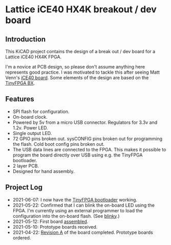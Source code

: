 # Lattice iCE40 HX4K breakout / dev board

## Introduction

This KiCAD project contains the design of a break out / dev board for
a Lattice iCE40 HX4K FPGA.

I'm a novice at PCB design, so please don't assume anything here
represents good practice. I was motivated to tackle this after seeing
Matt Venn's [iCE40 board](https://github.com/mattvenn/first-fpga-pcb).
Some elements of the design are based on
the [TinyFPGA BX](https://github.com/tinyfpga/TinyFPGA-BX).

## Features

* SPI flash for configuration.
* On-board clock.
* Powered by 5v from a micro USB connector. Regulators for 3.3v and
  1.2v. Power LED.
* Single output LED.
* 72 GPIO pins broken out. sysCONFIG pins broken out for programming
  the flash. Cold boot config pins broken out.
* The USB data lines are connected to the FPGA. This makes it possible
  to program the board directly over USB using e.g. the TinyFPGA
  bootloader.
* 2 layer PCB.
* Designed for hand assembly.

## Project Log

* 2021-06-07: I now have the
  [TinyFPGA bootloader](https://github.com/tinyfpga/TinyFPGA-Bootloader) working.
* 2021-05-22: Confirmed that I can blink the on-board LED using the
  FPGA. I'm currently using an external programmer to load the
  configuration into the on-board flash. (See [blinky](blinky).)
* 2021-05-12: First
  board
  [assembled](https://www.dropbox.com/s/xi2ujczmzbuk978/?raw=1).
* 2021-05-10: Prototype boards received.
* 2021-04-22:
  [Revision A](https://www.dropbox.com/s/bwuf1rviyvo0iy6/?raw=1) of
  the board completed. Prototype boards ordered.
